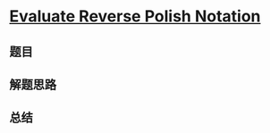 # [Evaluate Reverse Polish Notation](https://leetcode.com/problems/evaluate-reverse-polish-notation/)
## 题目


## 解题思路


## 总结


